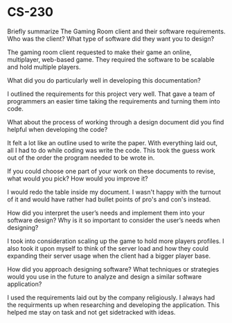 # CS-230



Briefly summarize The Gaming Room client and their software requirements. Who was the client? What type of software did they want you to design?

  The gaming room client requested to make their game an online, multiplayer, web-based game. They required the software to be scalable and hold multiple players. 
  
What did you do particularly well in developing this documentation?

  I outlined the requirements for this project very well. That gave a team of programmers an easier time taking the requirements and turning them into code. 

What about the process of working through a design document did you find helpful when developing the code?
  
  It felt a lot like an outline used to write the paper. With everything laid out, all I had to do while coding was write the code. This took the guess work out of the order the program needed to be wrote in. 

If you could choose one part of your work on these documents to revise, what would you pick? How would you improve it?

  I would redo the table inside my document. I wasn't happy with the turnout of it and would have rather had bullet points of pro's and con's instead. 

How did you interpret the user’s needs and implement them into your software design? Why is it so important to consider the user’s needs when designing?

  I took into consideration scaling up the game to hold more players profiles. I also took it upon myself to think of the server load and how they could expanding their server usage when the client had a bigger player base.

How did you approach designing software? What techniques or strategies would you use in the future to analyze and design a similar software application?
  
  I used the requirements laid out by the company religiously. I always had the requirments up when researching and developing the application. This helped me stay on task and not get sidetracked with ideas. 
